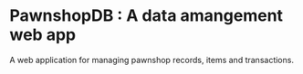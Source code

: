 # PawnshopDB : A data amangement web app
A web application for managing pawnshop records, items and transactions.
